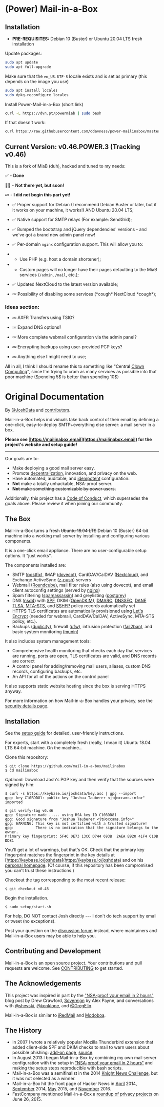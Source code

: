 (Power) Mail-in-a-Box
=====================

## Installation

- **PRE-REQUISITES:** Debian 10 (Buster) or Ubuntu 20.04 LTS fresh installation

Update packages:
```sh
sudo apt update
sudo apt full-upgrade
```

Make sure that the `en_US.UTF-8` locale exists and is set as primary (this depends on the image you use)
```sh
sudo apt install locales
sudo dpkg-reconfigure locales
```

Install Power-Mail-in-a-Box (short link)
```sh
curl -L https://dvn.pt/powermiab | sudo bash
```

If that doesn't work:
```sh
curl https://raw.githubusercontent.com/ddavness/power-mailinabox/master/setup/bootstrap.sh | sudo bash
```

## Current Version: v0.46.POWER.3 (Tracking v0.46)

This is a fork of MiaB (duh), hacked and tuned to my needs:

✅ - **Done**

👨‍💻 - **Not there yet, but soon!**

💤 - **I did not begin this part yet!**

- ✅ Proper support for Debian (I recommend Debian Buster or later, but if it works on your machine, it works!) AND Ubuntu 20.04 LTS;

- ✅ Native support for SMTP relays (For example: SendGrid);

- ✅ Bumped the bootstrap and jQuery dependencies' versions - and we've got a brand new admin panel now!

- ✅ Per-domain `nginx` configuration support. This will allow you to:

- - Use PHP (e.g. host a domain shortener);

- - Custom pages will no longer have their pages defaulting to the MiaB services (`/admin`, `/mail`, etc.);

- ✅ Updated NextCloud to the latest version available;

- 💤 Possibility of disabling some services (\*cough\* NextCloud \*cough\*);

### Ideas section:

- 💤 AXFR Transfers using TSIG?

- 💤 Expand DNS options?

- 💤 More complete webmail configuration via the admin panel?

- 💤 Encrypting backups using user-provided PGP keys?

- 💤 Anything else I might need to use;

All in all, I think I should rename this to something like "Central [Clown Computing](https://www.urbandictionary.com/define.php?term=clown%20computing)", since I'm trying to cram as many services as possible into that poor machine (Spending 5$ is better than spending 10$)

Original Documentation
======================

By [@JoshData](https://github.com/JoshData) and [contributors](https://github.com/mail-in-a-box/mailinabox/graphs/contributors).

Mail-in-a-Box helps individuals take back control of their email by defining a one-click, easy-to-deploy SMTP+everything else server: a mail server in a box.

**Please see [https://mailinabox.email](https://mailinabox.email) for the project's website and setup guide!**

* * *

Our goals are to:

* Make deploying a good mail server easy.
* Promote [decentralization](http://redecentralize.org/), innovation, and privacy on the web.
* Have automated, auditable, and [idempotent](https://web.archive.org/web/20190518072631/https://sharknet.us/2014/02/01/automated-configuration-management-challenges-with-idempotency/) configuration.
* **Not** make a totally unhackable, NSA-proof server.
* ~~**Not** make something customizable by power users.~~

Additionally, this project has a [Code of Conduct](CODE_OF_CONDUCT.md), which supersedes the goals above. Please review it when joining our community.

The Box
-------

Mail-in-a-Box turns a fresh ~~Ubuntu 18.04 LTS~~ Debian 10 (Buster) 64-bit machine into a working mail server by installing and configuring various components.

It is a one-click email appliance. There are no user-configurable setup options. It "just works".

The components installed are:

* SMTP ([postfix](http://www.postfix.org/)), IMAP ([dovecot](http://dovecot.org/)), CardDAV/CalDAV ([Nextcloud](https://nextcloud.com/)), and Exchange ActiveSync ([z-push](http://z-push.org/)) servers
* Webmail ([Roundcube](http://roundcube.net/)), mail filter rules (also using dovecot), and email client autoconfig settings (served by [nginx](http://nginx.org/))
* Spam filtering ([spamassassin](https://spamassassin.apache.org/)) and greylisting ([postgrey](http://postgrey.schweikert.ch/))
* DNS ([nsd4](https://www.nlnetlabs.nl/projects/nsd/)) with [SPF](https://en.wikipedia.org/wiki/Sender_Policy_Framework), DKIM ([OpenDKIM](http://www.opendkim.org/)), [DMARC](https://en.wikipedia.org/wiki/DMARC), [DNSSEC](https://en.wikipedia.org/wiki/DNSSEC), [DANE TLSA](https://en.wikipedia.org/wiki/DNS-based_Authentication_of_Named_Entities), [MTA-STS](https://tools.ietf.org/html/rfc8461), and [SSHFP](https://tools.ietf.org/html/rfc4255) policy records automatically set
* HTTPS TLS certificates are automatically provisioned using [Let's Encrypt](https://letsencrypt.org/) (needed for webmail, CardDAV/CalDAV, ActiveSync, MTA-STS policy, etc.).
* Backups ([duplicity](http://duplicity.nongnu.org/)), firewall ([ufw](https://launchpad.net/ufw)), intrusion protection ([fail2ban](http://www.fail2ban.org/wiki/index.php/Main_Page)), and basic system monitoring ([munin](http://munin-monitoring.org/))

It also includes system management tools:

* Comprehensive health monitoring that checks each day that services are running, ports are open, TLS certificates are valid, and DNS records are correct
* A control panel for adding/removing mail users, aliases, custom DNS records, configuring backups, etc.
* An API for all of the actions on the control panel

It also supports static website hosting since the box is serving HTTPS anyway.

For more information on how Mail-in-a-Box handles your privacy, see the [security details page](security.md).

Installation
------------

See the [setup guide](https://mailinabox.email/guide.html) for detailed, user-friendly instructions.

For experts, start with a completely fresh (really, I mean it) Ubuntu 18.04 LTS 64-bit machine. On the machine...

Clone this repository:

	$ git clone https://github.com/mail-in-a-box/mailinabox
	$ cd mailinabox

_Optional:_ Download Josh's PGP key and then verify that the sources were signed
by him:

	$ curl -s https://keybase.io/joshdata/key.asc | gpg --import
	gpg: key C10BDD81: public key "Joshua Tauberer <jt@occams.info>" imported

	$ git verify-tag v0.46
	gpg: Signature made ..... using RSA key ID C10BDD81
	gpg: Good signature from "Joshua Tauberer <jt@occams.info>"
	gpg: WARNING: This key is not certified with a trusted signature!
	gpg:          There is no indication that the signature belongs to the owner.
	Primary key fingerprint: 5F4C 0E73 13CC D744 693B  2AEA B920 41F4 C10B DD81

You'll get a lot of warnings, but that's OK. Check that the primary key fingerprint matches the
fingerprint in the key details at [https://keybase.io/joshdata](https://keybase.io/joshdata)
and on his [personal homepage](https://razor.occams.info/). (Of course, if this repository has been compromised you can't trust these instructions.)

Checkout the tag corresponding to the most recent release:

	$ git checkout v0.46

Begin the installation.

	$ sudo setup/start.sh

For help, DO NOT contact Josh directly --- I don't do tech support by email or tweet (no exceptions).

Post your question on the [discussion forum](https://discourse.mailinabox.email/) instead, where maintainers and Mail-in-a-Box users may be able to help you.

Contributing and Development
----------------------------

Mail-in-a-Box is an open source project. Your contributions and pull requests are welcome. See [CONTRIBUTING](CONTRIBUTING.md) to get started.


The Acknowledgements
--------------------

This project was inspired in part by the ["NSA-proof your email in 2 hours"](http://sealedabstract.com/code/nsa-proof-your-e-mail-in-2-hours/) blog post by Drew Crawford, [Sovereign](https://github.com/sovereign/sovereign) by Alex Payne, and conversations with <a href="https://twitter.com/shevski" target="_blank">@shevski</a>, <a href="https://github.com/konklone" target="_blank">@konklone</a>, and <a href="https://github.com/gregelin" target="_blank">@GregElin</a>.

Mail-in-a-Box is similar to [iRedMail](http://www.iredmail.org/) and [Modoboa](https://github.com/tonioo/modoboa).

The History
-----------

* In 2007 I wrote a relatively popular Mozilla Thunderbird extension that added client-side SPF and DKIM checks to mail to warn users about possible phishing: [add-on page](https://addons.mozilla.org/en-us/thunderbird/addon/sender-verification-anti-phish/), [source](https://github.com/JoshData/thunderbird-spf).
* In August 2013 I began Mail-in-a-Box by combining my own mail server configuration with the setup in ["NSA-proof your email in 2 hours"](http://sealedabstract.com/code/nsa-proof-your-e-mail-in-2-hours/) and making the setup steps reproducible with bash scripts.
* Mail-in-a-Box was a semifinalist in the 2014 [Knight News Challenge](https://www.newschallenge.org/challenge/2014/submissions/mail-in-a-box), but it was not selected as a winner.
* Mail-in-a-Box hit the front page of Hacker News in [April](https://news.ycombinator.com/item?id=7634514) 2014, [September](https://news.ycombinator.com/item?id=8276171) 2014, [May](https://news.ycombinator.com/item?id=9624267) 2015, and [November](https://news.ycombinator.com/item?id=13050500) 2016.
* FastCompany mentioned Mail-in-a-Box a [roundup of privacy projects](http://www.fastcompany.com/3047645/your-own-private-cloud) on June 26, 2015.
